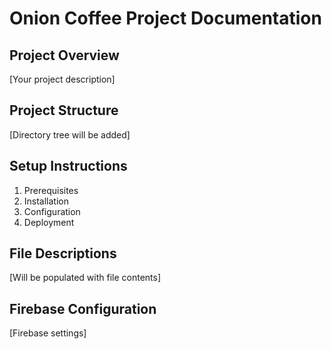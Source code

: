 # Onion Coffee Project Documentation

## Project Overview
[Your project description]

## Project Structure
[Directory tree will be added]

## Setup Instructions
1. Prerequisites
2. Installation
3. Configuration
4. Deployment

## File Descriptions
[Will be populated with file contents]

## Firebase Configuration
[Firebase settings]

